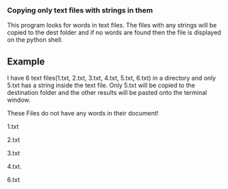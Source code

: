 ### Copying only text files with strings in them

This program looks for words in text files. The files with any strings will be copied to the dest folder and if no words are found then the file is displayed on the python shell.

## Example

I have 6 text files(1.txt, 2.txt, 3.txt, 4.txt, 5.txt, 6.txt) in a directory and only 5.txt has a string inside the text file. Only 5.txt will be copied to the destination folder and the other results will be pasted onto the terminal window.


These Files do not have any words in their document!

1.txt

2.txt

3.txt

4.txt.

6.txt


